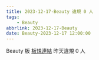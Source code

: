 ```yaml
---
title: 2023-12-17-Beauty 違規 0 人
tags:
    - Beauty
abbrlink: 2023-12-17-Beauty
date: Beauty-2023-12-17 12:00:00
---
```

Beauty 板 [板規連結](https://www.ptt.cc/bbs/Beauty/M.1630069980.A.84B.html)
昨天違規 0 人
